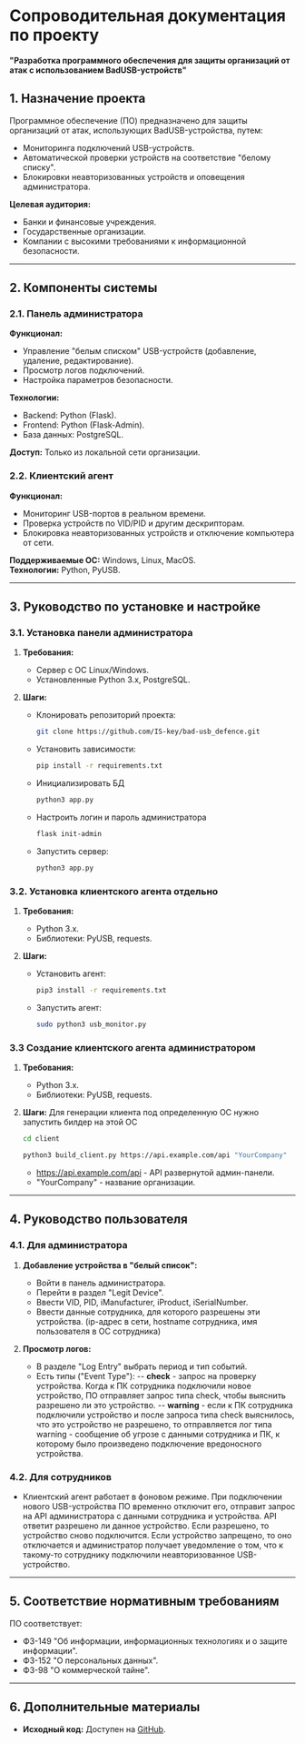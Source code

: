 
# Сопроводительная документация по проекту  
**"Разработка программного обеспечения для защиты организаций от атак с использованием BadUSB-устройств"**  


## 1. Назначение проекта  
Программное обеспечение (ПО) предназначено для защиты организаций от атак, использующих BadUSB-устройства, путем:  
- Мониторинга подключений USB-устройств.  
- Автоматической проверки устройств на соответствие "белому списку".  
- Блокировки неавторизованных устройств и оповещения администратора.  

**Целевая аудитория:**  
- Банки и финансовые учреждения.  
- Государственные организации.  
- Компании с высокими требованиями к информационной безопасности.  

---

## 2. Компоненты системы  
### 2.1. Панель администратора  
**Функционал:**  
- Управление "белым списком" USB-устройств (добавление, удаление, редактирование).  
- Просмотр логов подключений.  
- Настройка параметров безопасности.  

**Технологии:**  
- Backend: Python (Flask).  
- Frontend: Python (Flask-Admin).  
- База данных: PostgreSQL.  

**Доступ:** Только из локальной сети организации.  

### 2.2. Клиентский агент  
**Функционал:**  
- Мониторинг USB-портов в реальном времени.  
- Проверка устройств по VID/PID и другим дескрипторам.  
- Блокировка неавторизованных устройств и отключение компьютера от сети.  

**Поддерживаемые ОС:** Windows, Linux, MacOS.  
**Технологии:** Python, PyUSB.  

---

## 3. Руководство по установке и настройке  
### 3.1. Установка панели администратора  
1. **Требования:**  
   - Сервер с ОС Linux/Windows.  
   - Установленные Python 3.x, PostgreSQL.  

2. **Шаги:**  
   - Клонировать репозиторий проекта:  
     ```bash
     git clone https://github.com/IS-key/bad-usb_defence.git
     ```  
   - Установить зависимости:  
     ```bash
     pip install -r requirements.txt
     ```    
   - Инициализировать БД
	   ```bash
	   python3 app.py
	   ```
   - Настроить логин и пароль администратора
	   ```bash
	   flask init-admin
	   ```
   - Запустить сервер:  
     ```bash
     python3 app.py
     ```  

### 3.2. Установка клиентского агента  отдельно
1. **Требования:**  
   - Python 3.x.  
   - Библиотеки: PyUSB, requests.  

2. **Шаги:**  
   - Установить агент:  
     ```bash
     pip3 install -r requirements.txt
     ```  
   - Запустить агент:  
     ```bash
     sudo python3 usb_monitor.py
     ```  
### 3.3 Создание клиентского агента администратором
1. **Требования:**  
   - Python 3.x.  
   - Библиотеки: PyUSB, requests.  

2. **Шаги:** 
	Для генерации клиента под определенную ОС нужно запустить билдер на этой ОС
	```bash
	cd client
	```
	```bash
	python3 build_client.py https://api.example.com/api "YourCompany"
	```
	- https://api.example.com/api - API развернутой админ-панели.
	- "YourCompany" - название организации.
---

## 4. Руководство пользователя  
### 4.1. Для администратора  
1. **Добавление устройства в "белый список":**  
   - Войти в панель администратора.  
   - Перейти в раздел "Legit Device".  
   - Ввести VID, PID, iManufacturer, iProduct, iSerialNumber. 
   - Ввести данные сотрудника, для которого разрешены эти устройства. (ip-адрес в сети, hostname сотрудника, имя пользователя в ОС сотрудника)

2. **Просмотр логов:**  
   - В разделе "Log Entry" выбрать период и тип событий.  
   - Есть типы ("Event Type"):
-- **check** - запрос на проверку устройства. Когда к ПК сотрудника подключили новое устройство, ПО отправляет запрос типа check, чтобы выяснить разрешено ли это устройство.
-- **warning** - если к ПК сотрудника подключили устройство и после запроса типа check выяснилось, что это устройство не разрешено, то отправляется лог типа warning - сообщение об угрозе с данными сотрудника и ПК, к которому было произведено подключение вредоносного устройства.

### 4.2. Для сотрудников  
- Клиентский агент работает в фоновом режиме. При подключении нового USB-устройства ПО временно отключит его, отправит запрос на API администратора с данными сотрудника и устройства. API ответит разрешено ли данное устройство. Если разрешено, то устройство сново подключится. Если устройство запрещено, то оно отключается и администратор получает уведомление о том, что к такому-то сотруднику подключили неавторизованное USB-устройство. 

---

## 5. Соответствие нормативным требованиям  
ПО соответствует:  
- ФЗ-149 "Об информации, информационных технологиях и о защите информации".  
- ФЗ-152 "О персональных данных".  
- ФЗ-98 "О коммерческой тайне".  

---

## 6. Дополнительные материалы  
- **Исходный код:** Доступен на [GitHub](https://github.com/IS-key/bad-usb_defence.git).  
